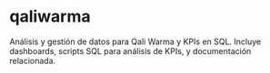 # qaliwarma
Análisis y gestión de datos para Qali Warma y KPIs en SQL. Incluye dashboards, scripts SQL para análisis de KPIs, y documentación relacionada.
